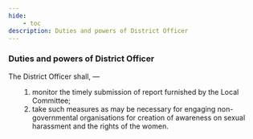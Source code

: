 ```yaml
---
hide:
    - toc
description: Duties and powers of District Officer
---
```


<style>
    ol.outer-list {
        list-style-type: lower-alpha;
    }
    ol.outer-list ol.inner-list {
        list-style-type: lower-alpha;
    }
</style>

### Duties and powers of District Officer

The District Officer shall, —
<ol class="outer-list">
<ol class="innerlist">
    <li> monitor the timely submission of report furnished by the Local Committee;
    <li> take such measures as may be necessary for engaging non-governmental organisations for creation of awareness on sexual harassment and the rights of the women.
</ol>
</ol>
